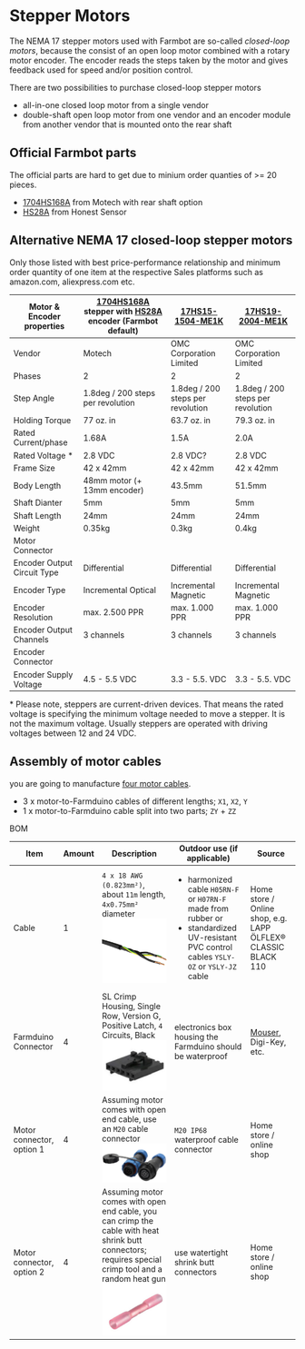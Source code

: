 # Stepper Motors

The NEMA 17 stepper motors used with Farmbot are so-called *closed-loop motors*, because the consist of an open loop motor combined with a rotary motor encoder. The encoder reads the steps taken by the motor and gives feedback used for speed and/or position control.

There are two possibilities to purchase closed-loop stepper motors

* all-in-one closed loop motor from a single vendor
* double-shaft open loop motor from one vendor and an encoder module from another vendor that is mounted onto the rear shaft

## Official Farmbot parts
The official parts are hard to get due to minium order quanties of >= 20 pieces.
* [1704HS168A](http://motechmotor.com/productDetail-0104-32.html) from Motech with rear shaft option
* [HS28A](http://global.honestsensor.com.tw/pdf/HS28A_en.pdf) from Honest Sensor

## Alternative NEMA 17 closed-loop stepper motors
Only those listed with best price-performance relationship and minimum order quantity of one item at the respective Sales platforms such as amazon.com, aliexpress.com etc.

|Motor & Encoder properties|[1704HS168A](http://motechmotor.com/productDetail-0104-32.html) stepper with [HS28A](http://global.honestsensor.com.tw/pdf/HS28A_en.pdf) encoder (Farmbot default)|[17HS15-1504-ME1K](https://www.omc-stepperonline.com/closed-loop-stepper-motor/nema-17-closed-loop-stepper-motor-45ncm-64oz-in-with-magnetic-encoder-1000ppr-4000cpr.html)|[17HS19-2004-ME1K](https://www.omc-stepperonline.com/nema-17-closed-loop-stepper-motor-59ncm-84oz-in-with-magnetic-encoder-1000ppr-4000cpr.html)|
|-|-|-|-|
|Vendor|Motech|OMC Corporation Limited|OMC Corporation Limited|
|Phases|2|2|2|
|Step Angle|1.8deg / 200 steps per revolution|1.8deg / 200 steps per revolution|1.8deg / 200 steps per revolution|
|Holding Torque|77 oz. in|63.7 oz. in|79.3 oz. in|
|Rated Current/phase|1.68A|1.5A|2.0A|
|Rated Voltage *|2.8 VDC|2.8 VDC?|2.8 VDC|
|Frame Size|42 x 42mm|42 x 42mm|42 x 42mm|
|Body Length|48mm motor (+ 13mm encoder) |43.5mm|51.5mm|
|Shaft Dianter|5mm|5mm|5mm|
|Shaft Length|24mm|24mm|24mm|
|Weight|0.35kg|0.3kg|0.4kg|
|Motor Connector|
|Encoder Output Circuit Type|Differential|Differential|Differential
|Encoder Type|Incremental Optical|Incremental Magnetic|Incremental Magnetic|
|Encoder Resolution|max. 2.500 PPR|max. 1.000 PPR|max. 1.000 PPR|
|Encoder Output Channels|3 channels|3 channels|3 channels|
|Encoder Connector|
|Encoder Supply Voltage|4.5 - 5.5 VDC|3.3 - 5.5. VDC|3.3 - 5.5. VDC|

\* Please note, steppers are current-driven devices. That means the rated voltage is specifying the minimum voltage needed to move a stepper. It is not the maximum voltage. Usually steppers are operated with driving voltages between 12 and 24 VDC.

## Assembly of motor cables

you are going to manufacture [four motor cables](https://genesis.farm.bot/v1.6/bom/electronics-and-wiring/motor-cable#).

* 3 x motor-to-Farmduino cables of different lengths; ```X1```, ```X2```, ```Y```
* 1 x motor-to-Farmduino cable split into two parts; ```ZY``` + ```ZZ```

BOM

|Item|Amount|Description|Outdoor use (if applicable)|Source|
|-|-|-|-|-|
|Cable|1|```4 x 18 AWG (0.823mm²)```, about ```11m``` length, ```4x0.75mm²``` diameter<img src="motor-cable.jpg" width="350px">|<ul><li>harmonized cable ```H05RN-F``` or ```H07RN-F``` made from rubber or</li><li>standardized UV-resistant PVC control cables ```YSLY-OZ``` or ```YSLY-JZ``` cable</li>|Home store / Online shop, e.g. LAPP ÖLFLEX® CLASSIC BLACK 110|
|Farmduino Connector|4|SL Crimp Housing, Single Row, Version G, Positive Latch, ```4``` Circuits, Black<img src="motor-molex.jpg" width="350px">|electronics box housing the Farmduino should be waterproof|[Mouser](https://www.mouser.de/ProductDetail/538-50-57-9404), Digi-Key, etc.|
|Motor connector, option 1|4|Assuming motor comes with open end cable, use an ```M20``` cable connector<img src="cable-connector.jpg" width="350px">| ```M20 IP68``` waterproof cable connector|Home store / online shop|
|Motor connector, option 2|4|Assuming motor comes with open end cable, you can crimp the cable with heat shrink butt connectors; requires special crimp tool and a random heat gun<img src="butt-connector.jpg" width="350px">|use watertight shrink butt connectors|Home store / online shop|